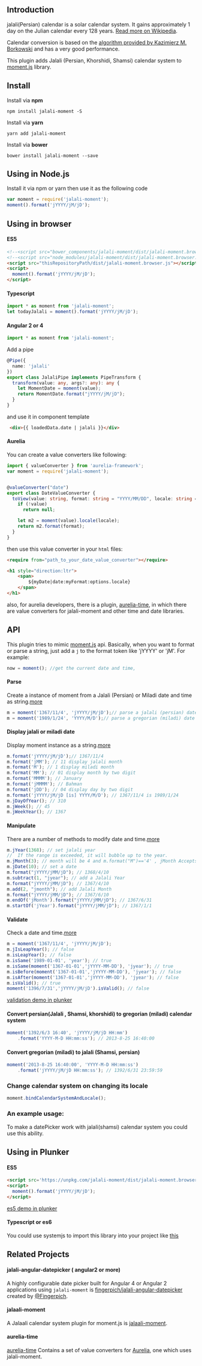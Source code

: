 ## Introduction

jalali(Persian) calendar is a solar calendar system. It gains approximately 1 day on the Julian calendar every 128 years. [Read more on Wikipedia](http://en.wikipedia.org/wiki/Jalali_calendar).

Calendar conversion is based on the [algorithm provided by Kazimierz M. Borkowski](http://www.astro.uni.torun.pl/~kb/Papers/EMP/PersianC-EMP.htm) and has a very good performance.

This plugin adds Jalali (Persian, Khorshidi, Shamsi) calendar system to [moment.js](http://momentjs.com) library.

## Install

Install via **npm**
```shell
npm install jalali-moment -S
```
Install via **yarn**
```shell
yarn add jalali-moment
```
Install via **bower**
```shell
bower install jalali-moment --save
```

## Using in Node.js

Install it via npm or yarn then use it as the following code

```js
var moment = require('jalali-moment');
moment().format('jYYYY/jM/jD');
```

## Using in browser

#### ES5

```HTML
<!--<script src="bower_components/jalali-moment/dist/jalali-moment.browser.js"></script>-->
<!--<script src="node_modules/jalali-moment/dist/jalali-moment.browser.js"></script>-->
<script src="thisRepositoryPath/dist/jalali-moment.browser.js"></script>
<script>
  moment().format('jYYYY/jM/jD');
</script>
```

#### Typescript

```ts
import * as moment from 'jalali-moment';
let todayJalali = moment().format('jYYYY/jM/jD');
```

#### Angular 2 or 4

```ts
import * as moment from 'jalali-moment';
```
Add a pipe
```ts
@Pipe({
  name: 'jalali'
})
export class JalaliPipe implements PipeTransform {
  transform(value: any, args?: any): any {
    let MomentDate = moment(value);
    return MomentDate.format("jYYYY/jM/jD");
  }
}
```
and use it in component template
```HTML
 <div>{{ loadedData.date | jalali }}</div>
```

#### Aurelia

You can create a value converters like following:

``` typescript
import { valueConverter } from 'aurelia-framework';
var moment = require('jalali-moment');


@valueConverter("date")
export class DateValueConverter {
  toView(value: string, format: string = "YYYY/MM/DD", locale: string = "en") {
    if (!value)
      return null;

    let m2 = moment(value).locale(locale);
    return m2.format(format);
  }
}
```

then use this value converter in your ```html``` files:

```html
<require from="path_to_your_date_value_converter"></require>

<h1 style="direction:ltr">
    <span>
        ${myDate|date:myFormat:options.locale}
    </span>
</h1>
```

also, for aurelia developers, there is a plugin, [aurelia-time](https://github.com/shahabganji/aurelia-time), in which there are value converters for jalali-moment and other time and date libraries.


## API

This plugin tries to mimic [moment.js](https://momentjs.com/) api.
Basically, when you want to format or parse a string, 
just add a `j` to the format token like 'jYYYY' or 'jM'. For example:

```js
now = moment(); //get the current date and time,
```

#### Parse

Create a instance of moment from a Jalali (Persian) or Miladi date and time as string.[more](https://momentjs.com/docs/#/parsing/)
```js
m = moment('1367/11/4', 'jYYYY/jM/jD');// parse a jalali (persian) date
m = moment('1989/1/24', 'YYYY/M/D');// parse a gregorian (miladi) date
```

#### Display jalali or miladi date

Display moment instance as a string.[more](https://momentjs.com/docs/#/displaying/)
```js
m.format('jYYYY/jM/jD');// 1367/11/4 
m.format('jMM'); // 11 display jalali month
m.format('M'); // 1 display miladi month
m.format('MM'); // 01 display month by two digit
m.format('MMMM'); // January
m.format('jMMMM'); // Bahman
m.format('jDD'); // 04 display day by two digit
m.format('jYYYY/jM/jD [is] YYYY/M/D'); // 1367/11/4 is 1989/1/24
m.jDayOfYear(); // 310
m.jWeek(); // 45
m.jWeekYear(); // 1367
```

#### Manipulate

There are a number of methods to modify date and time.[more](https://momentjs.com/docs/#/manipulating/)
```js
m.jYear(1368); // set jalali year
//  If the range is exceeded, it will bubble up to the year.
m.jMonth(3); // month will be 4 and m.format("M")=='4' , jMonth Accepts numbers from 0 to 11.
m.jDate(10); // set a date
m.format("jYYYY/jMM/jD"); // 1368/4/10
m.subtract(1, "jyear"); // add a Jalali Year
m.format("jYYYY/jMM/jD"); // 1367/4/10
m.add(2, "jmonth"); // add Jalali Month
m.format("jYYYY/jMM/jD"); // 1367/6/10
m.endOf('jMonth').format("jYYYY/jMM/jD"); // 1367/6/31
m.startOf('jYear').format("jYYYY/jMM/jD"); // 1367/1/1
```

#### Validate

Check a date and time.[more](https://momentjs.com/docs/#/query/)
```js
m = moment('1367/11/4', 'jYYYY/jM/jD');
m.jIsLeapYear(); // false
m.isLeapYear(); // false
m.isSame('1989-01-01', 'year'); // true
m.isSame(moment('1367-01-01','jYYYY-MM-DD'), 'jyear'); // true
m.isBefore(moment('1367-01-01','jYYYY-MM-DD'), 'jyear'); // false
m.isAfter(moment('1367-01-01','jYYYY-MM-DD'), 'jyear'); // false
m.isValid(); // true
moment('1396/7/31','jYYYY/jM/jD').isValid(); // false
```
[validation demo in plunker](https://plnkr.co/caWsmd)

#### Convert persian(Jalali , Shamsi, khorshidi) to gregorian (miladi) calendar system 
```js
moment('1392/6/3 16:40', 'jYYYY/jM/jD HH:mm')
    .format('YYYY-M-D HH:mm:ss'); // 2013-8-25 16:40:00
```

#### Convert gregorian (miladi) to jalali (Shamsi, persian)
```js
moment('2013-8-25 16:40:00', 'YYYY-M-D HH:mm:ss')
    .format('jYYYY/jM/jD HH:mm:ss'); // 1392/6/31 23:59:59
```

### Change calendar system on changing its locale
```js
moment.bindCalendarSystemAndLocale();
```

### An example usage:
To make a datePicker work with jalali(shamsi) calendar system you could use this ability.

## Using in Plunker

#### ES5

```HTML
<script src='https://unpkg.com/jalali-moment/dist/jalali-moment.browser.js'></script>
<script>
  moment().format('jYYYY/jM/jD');
</script>
```
[es5 demo in plunker](https://plnkr.co/caWsmd)

#### Typescript or es6

You could use systemjs to import this library into your project like [this](https://embed.plnkr.co/Gggh1u/)

## Related Projects

#### jalali-angular-datepicker ( angular2 or more)

A highly configurable date picker built for Angular 4 or Angular 2 applications using `jalali-moment` is [fingerpich/jalali-angular-datepicker](https://github.com/fingerpich/jalali-angular-datepicker) created by [@Fingerpich](https://github.com/fingerpich).

#### jalaali-moment

A Jalaali calendar system plugin for moment.js is [jalaali-moment](https://github.com/jalaali/moment-jalaali).

#### aurelia-time

[aurelia-time](https://github.com/shahabganji/aurelia-time) Contains a set of value converters for [Aurelia](http://aurelia.io), one which uses jalali-moment.

